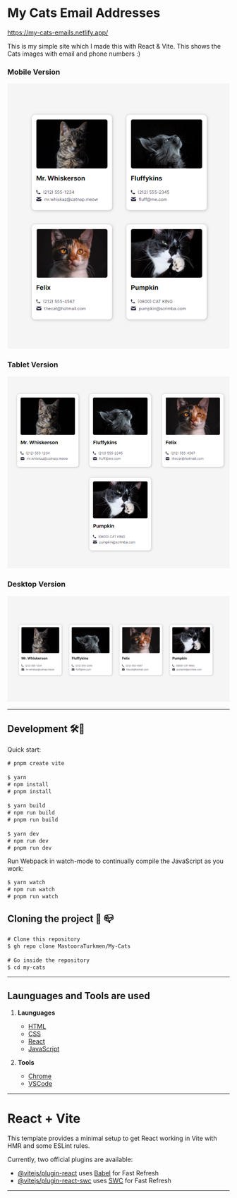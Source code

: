 # My Cats Email Addresses

https://my-cats-emails.netlify.app/

This is my simple site which I made this with React & Vite. This shows the Cats images with email and phone numbers :)

### Mobile Version

![Mobile Version Screenshot](./src/screenshots/Screenshot-1.png)

### Tablet Version

![Tablet Version Screenshot](./src/screenshots/Screenshot-2.png)

### Desktop Version

![Desktop Version Screenshot](./src/screenshots/Screenshot-3.png)


-----

## Development 🛠🔨

Quick start:

```
# pnpm create vite

$ yarn
# npm install
# pnpm install

$ yarn build
# npm run build
# pnpm run build

$ yarn dev
# npm run dev
# pnpm run dev
```


Run Webpack in watch-mode to continually compile the JavaScript as you work:

```
$ yarn watch 
# npm run watch 
# pnpm run watch
```


## Cloning the project 🔩 📪

```
# Clone this repository
$ gh repo clone MastooraTurkmen/My-Cats

# Go inside the repository
$ cd my-cats

```

-----

## Launguages and Tools are used

1. **Launguages**
    + [HTML](https://github.com/topics/html)
    + [CSS](https://github.com/topics/css)
    + [React](https://github.com/topics/react)
    + [JavaScript](https://github.com/topics/javascript)

2. **Tools** 
    + [Chrome](https://github.com/topics/chrome)
    + [VSCode](https://github.com/topics/vscode)


-----

# React + Vite

This template provides a minimal setup to get React working in Vite with HMR and some ESLint rules.

Currently, two official plugins are available:

- [@vitejs/plugin-react](https://github.com/vitejs/vite-plugin-react/blob/main/packages/plugin-react/README.md) uses [Babel](https://babeljs.io/) for Fast Refresh
- [@vitejs/plugin-react-swc](https://github.com/vitejs/vite-plugin-react-swc) uses [SWC](https://swc.rs/) for Fast Refresh

-----
